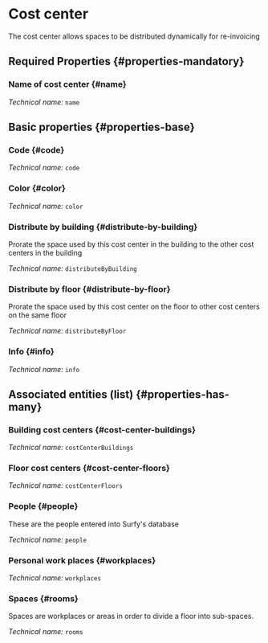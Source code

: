 # Cost center
<!--- THIS FILE IS GENERATED PLEASE DO NOT EDIT IT DIRECTLY --->

The cost center allows spaces to be distributed dynamically for re-invoicing

<OH code="costCenter"/>




## Required Properties {#properties-mandatory}
    
### Name of cost center {#name}



*Technical name:* ```name```
<PH code="costCenter:name"/>

    


## Basic properties {#properties-base}
    
### Code {#code}



*Technical name:* ```code```
<PH code="costCenter:code"/>

### Color {#color}



*Technical name:* ```color```
<PH code="costCenter:color"/>

### Distribute by building {#distribute-by-building}

Prorate the space used by this cost center in the building to the other cost centers in the building

*Technical name:* ```distributeByBuilding```
<PH code="costCenter:distributeByBuilding"/>

### Distribute by floor {#distribute-by-floor}

Prorate the space used by this cost center on the floor to other cost centers on the same floor

*Technical name:* ```distributeByFloor```
<PH code="costCenter:distributeByFloor"/>

### Info {#info}



*Technical name:* ```info```
<PH code="costCenter:info"/>

    



## Associated entities (list) {#properties-has-many}

### Building cost centers {#cost-center-buildings}



*Technical name:* ```costCenterBuildings```
<PH code="costCenter:costCenterBuildings"/>

### Floor cost centers {#cost-center-floors}



*Technical name:* ```costCenterFloors```
<PH code="costCenter:costCenterFloors"/>

### People {#people}

These are the people entered into Surfy's database

*Technical name:* ```people```
<PH code="costCenter:people"/>

### Personal work places {#workplaces}



*Technical name:* ```workplaces```
<PH code="costCenter:workplaces"/>

### Spaces {#rooms}

Spaces are workplaces or areas in order to divide a floor into sub-spaces.

*Technical name:* ```rooms```
<PH code="costCenter:rooms"/>




